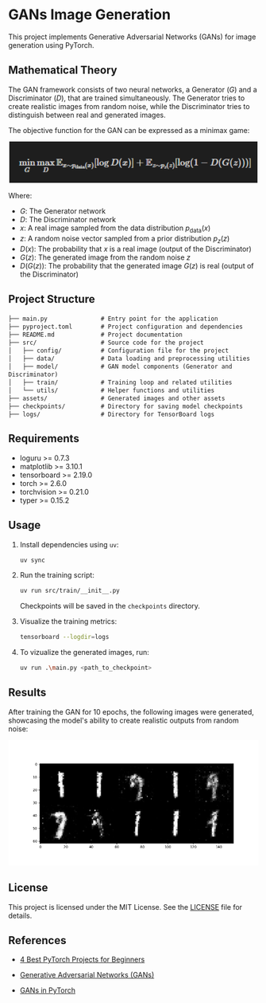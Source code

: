 # GANs Image Generation

This project implements Generative Adversarial Networks (GANs) for image generation using PyTorch.

## Mathematical Theory

The GAN framework consists of two neural networks, a Generator $(G)$ and a Discriminator $(D)$, that are trained simultaneously. The Generator tries to create realistic images from random noise, while the Discriminator tries to distinguish between real and generated images.

The objective function for the GAN can be expressed as a minimax game:

<div align="center" class="equation">
   <img src='assets/gan_equation.png' alt='GAN Objective Function' width='500'/>
</div>

Where:

- $G$: The Generator network
- $D$: The Discriminator network
- $x$: A real image sampled from the data distribution $p_{\text{data}}(x)$
- $z$: A random noise vector sampled from a prior distribution $p_z(z)$
- $D(x)$: The probability that $x$ is a real image (output of the Discriminator)
- $G(z)$: The generated image from the random noise $z$
- $D(G(z))$: The probability that the generated image $G(z)$ is real (output of the Discriminator)

## Project Structure

```
├── main.py               # Entry point for the application
├── pyproject.toml        # Project configuration and dependencies
├── README.md             # Project documentation
├── src/                  # Source code for the project
│   ├── config/           # Configuration file for the project
│   ├── data/             # Data loading and preprocessing utilities
│   ├── model/            # GAN model components (Generator and Discriminator)
│   ├── train/            # Training loop and related utilities
│   └── utils/            # Helper functions and utilities
├── assets/               # Generated images and other assets
├── checkpoints/          # Directory for saving model checkpoints
├── logs/                 # Directory for TensorBoard logs
```

## Requirements

- loguru >= 0.7.3
- matplotlib >= 3.10.1
- tensorboard >= 2.19.0
- torch >= 2.6.0
- torchvision >= 0.21.0
- typer >= 0.15.2

## Usage

1. Install dependencies using `uv`:

   ```bash
   uv sync
   ```

2. Run the training script:

   ```bash
   uv run src/train/__init__.py
   ```

   Checkpoints will be saved in the `checkpoints` directory.

3. Visualize the training metrics:

   ```bash
   tensorboard --logdir=logs
   ```

4. To vizualize the generated images, run:

   ```bash
   uv run .\main.py <path_to_checkpoint>
   ```

## Results

After training the GAN for 10 epochs, the following images were generated, showcasing the model's ability to create realistic outputs from random noise:

![Generated Images](assets/10_epochs.png)

## License

This project is licensed under the MIT License. See the [LICENSE](LICENSE) file for details.

## References

- [4 Best PyTorch Projects for Beginners](https://medium.com/@amit25173/4-best-pytorch-projects-for-beginners-b88049a44fa2)

- [Generative Adversarial Networks (GANs)](https://arxiv.org/abs/1406.2661)

- [GANs in PyTorch](https://pytorch.org/tutorials/beginner/dcgan_faces_tutorial.html)
